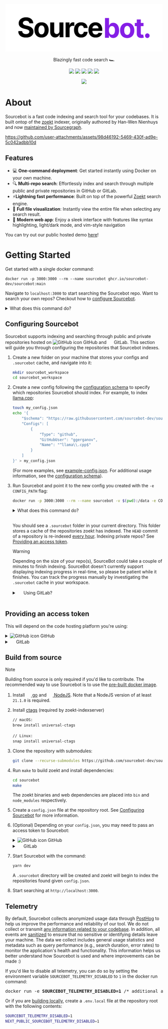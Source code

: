 
<div align="center">
<picture>
  <source media="(prefers-color-scheme: dark)" srcset=".github/images/logo_dark.png">
  <img height="150" src=".github/images/logo_light.png">
</picture>
</div>
<p align="center">
Blazingly fast code search 🏎️
</p>
<p align="center">
  <a href="https://demo.sourcebot.dev"><img src="https://img.shields.io/badge/Try the Demo!-blue?logo=googlechrome&logoColor=orange"/></a>
  <a href="mailto:brendan@sourcebot.dev"><img src="https://img.shields.io/badge/Email%20Us-brightgreen" /></a>
  <a href="https://github.com/sourcebot-dev/sourcebot/blob/main/LICENSE"><img src="https://img.shields.io/github/license/sourcebot-dev/sourcebot"/></a>
  <a href="https://github.com/sourcebot-dev/sourcebot/actions/workflows/ghcr-publish.yml"><img src="https://img.shields.io/github/actions/workflow/status/sourcebot-dev/sourcebot/ghcr-publish.yml"/><a>
  <a href="https://github.com/sourcebot-dev/sourcebot/stargazers"><img src="https://img.shields.io/github/stars/sourcebot-dev/sourcebot" /></a>
</p>
<p align="center">
<p align="center">
    <a href="https://discord.gg/6Fhp27x7Pb"><img src="https://dcbadge.limes.pink/api/server/https://discord.gg/6Fhp27x7Pb?style=flat"/></a>
</p>
</p>

# About

Sourcebot is a fast code indexing and search tool for your codebases. It is built ontop of the [zoekt](https://github.com/sourcegraph/zoekt) indexer, originally authored by Han-Wen Nienhuys and now [maintained by Sourcegraph](https://sourcegraph.com/blog/sourcegraph-accepting-zoekt-maintainership).

https://github.com/user-attachments/assets/98d46192-5469-430f-ad9e-5c042adbb10d


## Features
- 💻 **One-command deployment**: Get started instantly using Docker on your own machine.
- 🔍 **Multi-repo search**: Effortlessly index and search through multiple public and private repositories in GitHub or GitLab.
- ⚡**Lightning fast performance**: Built on top of the powerful [Zoekt](https://github.com/sourcegraph/zoekt) search engine.
- 📂 **Full file visualization**: Instantly view the entire file when selecting any search result.
- 🎨 **Modern web app**: Enjoy a sleek interface with features like syntax highlighting, light/dark mode, and vim-style navigation 

You can try out our public hosted demo [here](https://demo.sourcebot.dev/)!

# Getting Started

Get started with a single docker command:

```
docker run -p 3000:3000 --rm --name sourcebot ghcr.io/sourcebot-dev/sourcebot:main
```

Navigate to `localhost:3000` to start searching the Sourcebot repo. Want to search your own repos? Checkout how to [configure Sourcebot](#configuring-sourcebot).

<details>
<summary>What does this command do?</summary>

- Pull and run the Sourcebot docker image from [ghcr.io/sourcebot-dev/sourcebot:main](https://github.com/sourcebot-dev/sourcebot/pkgs/container/sourcebot). Make sure you have [docker installed](https://docs.docker.com/get-started/get-docker/).
- Read the repos listed in [default config](./default-config.json) and start indexing them.
- Map port 3000 between your machine and the docker image.
- Starts the web server on port 3000.
</details>

## Configuring Sourcebot

Sourcebot supports indexing and searching through public and private repositories hosted on 
<picture>
    <source media="(prefers-color-scheme: dark)" srcset=".github/images/github-favicon-inverted.png">
    <img src="https://github.com/favicon.ico" width="16" height="16" alt="GitHub icon">
</picture> GitHub and <img src="https://gitlab.com/favicon.ico" width="16" height="16" /> GitLab. This section will guide you through configuring the repositories that Sourcebot indexes. 

1. Create a new folder on your machine that stores your configs and `.sourcebot` cache, and navigate into it:
    ```sh
    mkdir sourcebot_workspace
    cd sourcebot_workspace
    ```

2. Create a new config following the [configuration schema](./schemas/index.json) to specify which repositories Sourcebot should index. For example, to index [llama.cpp](https://github.com/ggerganov/llama.cpp):

    ```sh
    touch my_config.json
    echo '{
        "$schema": "https://raw.githubusercontent.com/sourcebot-dev/sourcebot/main/schemas/index.json",
        "Configs": [
            {
                "Type": "github",
                "GitHubUser": "ggerganov",
                "Name": "^llama\\.cpp$"
            }
        ]
    }' > my_config.json
    ```

    (For more examples, see [example-config.json](./example-config.json). For additional usage information, see the [configuration schema](./schemas/index.json)).

3. Run Sourcebot and point it to the new config you created with the `-e CONFIG_PATH` flag:

    ```sh
    docker run -p 3000:3000 --rm --name sourcebot -v $(pwd):/data -e CONFIG_PATH=/data/my_config.json ghcr.io/sourcebot-dev/sourcebot:main
    ```

    <details>
    <summary>What does this command do?</summary>

    - Pull and run the Sourcebot docker image from [ghcr.io/sourcebot-dev/sourcebot:main](https://github.com/sourcebot-dev/sourcebot/pkgs/container/sourcebot).
    - Mount the current directory (`-v $(pwd):/data`) to allow Sourcebot to persist the `.sourcebot` cache.
    - Mirrors (clones) llama.cpp at `HEAD` into `.sourcebot/github/ggerganov/llama.cpp`.
    - Indexes llama.cpp into a .zoekt index file in `.sourcebot/index/`.
    - Map port 3000 between your machine and the docker image.
    - Starts the web server on port 3000.
    </details>
    <br>

    You should see a `.sourcebot` folder in your current directory. This folder stores a cache of the repositories zoekt has indexed. The `HEAD` commit of a repository is re-indexed [every hour](https://github.com/sourcebot-dev/zoekt/blob/11b7713f1fb511073c502c41cea413d616f7761f/cmd/zoekt-indexserver/main.go#L86). Indexing private repos? See [Providing an access token](#providing-an-access-token).

    >[!WARNING]
    > Depending on the size of your repo(s), SourceBot could take a couple of minutes to finish indexing. SourceBot doesn't currently support displaying indexing progress in real-time, so please be patient while it finishes. You can track the progress manually by investigating the `.sourcebot` cache in your workspace.

    <details>
    <summary><img src="https://gitlab.com/favicon.ico" width="16" height="16" /> Using GitLab?</summary>

    _tl;dr: A `GITLAB_TOKEN` is required to index GitLab repositories (both private & public). See [Providing an access token](#providing-an-access-token)._

    Currently, the GitLab indexer is restricted to only indexing repositories that the associated `GITLAB_TOKEN` has access to. For example, if the token has access to `foo`, `bar`, and `baz` repositories, the following config will index all three:

    ```sh
    {
        "$schema": "https://raw.githubusercontent.com/sourcebot-dev/sourcebot/main/schemas/index.json",
        "Configs": [
            {
                "Type": "gitlab"
            }
        ]
    }
    ```

    See [Providing an access token](#providing-an-access-token).
    </details>
    </br>

## Providing an access token
This will depend on the code hosting platform you're using:

<div>
<details>
<summary>
<picture>
    <source media="(prefers-color-scheme: dark)" srcset=".github/images/github-favicon-inverted.png">
    <img src="https://github.com/favicon.ico" width="16" height="16" alt="GitHub icon">
</picture> GitHub
</summary>

In order to index private repositories, you'll need to generate a GitHub Personal Access Token (PAT) and pass it to Sourcebot. Create a new PAT [here](https://github.com/settings/tokens/new) and make sure you select the `repo` scope:

![GitHub PAT creation](.github/images/github-pat-creation.png)

You'll need to pass this PAT each time you run Sourcebot by setting the `GITHUB_TOKEN` environment variable:

<pre>
docker run -p 3000:3000 --rm --name sourcebot -e <b>GITHUB_TOKEN=[your-github-token]</b> -e CONFIG_PATH=/data/my_config.json -v $(pwd):/data ghcr.io/sourcebot-dev/sourcebot:main
</pre>
</details>

<details>
<summary><img src="https://gitlab.com/favicon.ico" width="16" height="16" /> GitLab</summary>

>[!NOTE]
> An access token is <b>required</b> to index GitLab repositories (both private & public) since the GitLab indexer needs the token to determine which repositories to index. See [example-config.json](./example-config.json) for example usage.

Generate a GitLab Personal Access Token (PAT) [here](https://gitlab.com/-/user_settings/personal_access_tokens) and make sure you select the `read_api` scope:

![GitLab PAT creation](.github/images/gitlab-pat-creation.png)

You'll need to pass this PAT each time you run Sourcebot by setting the `GITLAB_TOKEN` environment variable:

<pre>
docker run -p 3000:3000 --rm --name sourcebot -e <b>GITLAB_TOKEN=[your-gitlab-token]</b> -e CONFIG_PATH=/data/my_config.json -v $(pwd):/data ghcr.io/sourcebot-dev/sourcebot:main
</pre>

</details>

</div>


## Build from source
>[!NOTE]
> Building from source is only required if you'd like to contribute. The recommended way to use Sourcebot is to use the [pre-built docker image](https://github.com/sourcebot-dev/sourcebot/pkgs/container/sourcebot).

1. Install <a href="https://go.dev/doc/install"><img src="https://go.dev/favicon.ico" width="16" height="16"> go</a> and <a href="https://nodejs.org/"><img src="https://nodejs.org/favicon.ico" width="16" height="16"> NodeJS</a>. Note that a NodeJS version of at least `21.1.0` is required.

2. Install [ctags](https://github.com/universal-ctags/ctags) (required by zoekt-indexserver)
    ```sh
    // macOS:
    brew install universal-ctags

    // Linux:
    snap install universal-ctags
    ```

3. Clone the repository with submodules:
    ```sh
    git clone --recurse-submodules https://github.com/sourcebot-dev/sourcebot.git
    ```

4. Run `make` to build zoekt and install dependencies:
    ```sh
    cd sourcebot
    make
    ```

    The zoekt binaries and web dependencies are placed into `bin` and `node_modules` respectively.

5. Create a `config.json` file at the repository root. See [Configuring Sourcebot](#configuring-sourcebot) for more information.

6. (Optional) Depending on your `config.json`, you may need to pass an access token to Sourcebot:

    <div>
    <details>
    <summary>
    <picture>
        <source media="(prefers-color-scheme: dark)" srcset=".github/images/github-favicon-inverted.png">
        <img src="https://github.com/favicon.ico" width="16" height="16" alt="GitHub icon">
    </picture>
    GitHub
    </summary>

    First, generate a personal access token (PAT). See [Providing an access token](#providing-an-access-token).

    Next, Create a text file named `.github-token` **in your home directory** and paste the token in it. The file should look like:
    ```sh
    ghp_...
    ```
    zoekt will [read this file](https://github.com/sourcebot-dev/zoekt/blob/6a5753692b46e669f851ab23211e756a3677185d/cmd/zoekt-mirror-github/main.go#L60) to authenticate with GitHub.
    </details>

    <details>
    <summary>
        <img src="https://gitlab.com/favicon.ico" width="16" height="16" /> GitLab
    </summary>
    First, generate a personal access token (PAT). See [Providing an access token](#providing-an-access-token).

    Next, Create a text file named `.gitlab-token` **in your home directory** and paste the token in it. The file should look like:
    ```sh
    glpat-...
    ```
    zoekt will [read this file](https://github.com/sourcebot-dev/zoekt/blob/11b7713f1fb511073c502c41cea413d616f7761f/cmd/zoekt-mirror-gitlab/main.go#L43) to authenticate with GitLab.
    </details>
    </div>

7. Start Sourcebot with the command:
    ```sh
    yarn dev
    ```

    A `.sourcebot` directory will be created and zoekt will begin to index the repositories found given `config.json`.

8. Start searching at `http://localhost:3000`.

## Telemetry

By default, Sourcebot collects anonymized usage data through [PostHog](https://posthog.com/) to help us improve the performance and reliability of our tool. We do not collect or transmit [any information related to your codebase](https://github.com/search?q=repo:sourcebot-dev/sourcebot++captureEvent&type=code). In addition, all events are [sanitized](https://github.com/sourcebot-dev/sourcebot/blob/main/src/app/posthogProvider.tsx) to ensure that no sensitive or identifying details leave your machine. The data we collect includes general usage statistics and metadata such as query performance (e.g., search duration, error rates) to monitor the application's health and functionality. This information helps us better understand how Sourcebot is used and where improvements can be made :)

If you'd like to disable all telemetry, you can do so by setting the environment variable `SOURCEBOT_TELEMETRY_DISABLED` to `1` in the docker run command:

<pre>
docker run -e <b>SOURCEBOT_TELEMETRY_DISABLED=1</b> /* additional args */ ghcr.io/sourcebot-dev/sourcebot:main
</pre>

Or if you are [building locally](#build-from-source), create a `.env.local` file at the repository root with the following contents:
```sh
SOURCEBOT_TELEMETRY_DISABLED=1
NEXT_PUBLIC_SOURCEBOT_TELEMETRY_DISABLED=1
```
